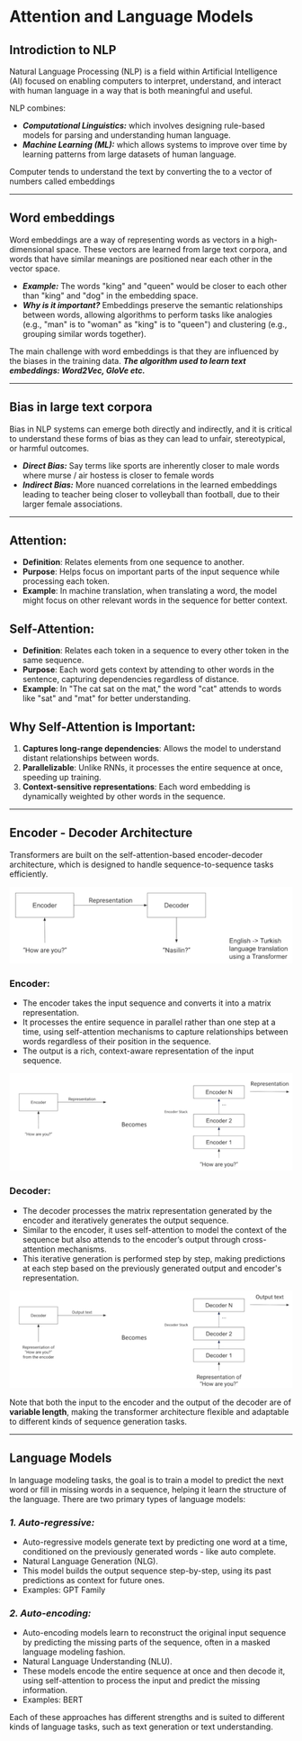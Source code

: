 # Attention and Language Models

## Introdiction to NLP
Natural Language Processing (NLP) is a field within Artificial Intelligence (AI) focused on enabling computers to interpret, understand, and interact with human language in a way that is both meaningful and useful.

NLP combines:
- ***Computational Linguistics:*** which involves designing rule-based models for parsing and understanding human language.
- ***Machine Learning (ML):*** which allows systems to improve over time by learning patterns from large datasets of human language.

Computer tends to understand the text by converting the to a vector of numbers called embeddings

---

## Word embeddings

Word embeddings are a way of representing words as vectors in a high-dimensional space. These vectors are learned from large text corpora, and words that have similar meanings are positioned near each other in the vector space.

- ***Example:*** The words "king" and "queen" would be closer to each other than "king" and "dog" in the embedding space.
- ***Why is it important?*** Embeddings preserve the semantic relationships between words, allowing algorithms to perform tasks like analogies (e.g., "man" is to "woman" as "king" is to "queen") and clustering (e.g., grouping similar words together).

The main challenge with word embeddings is that they are influenced by the biases in the training data.
***The algorithm used to learn text embeddings: Word2Vec, GloVe etc.***

---

## Bias in large text corpora

Bias in NLP systems can emerge both directly and indirectly, and it is critical to understand these forms of bias as they can lead to unfair, stereotypical, or harmful outcomes.

- ***Direct Bias:*** Say terms like sports are inherently closer to male words where murse / air hostess is closer to female words
- ***Indirect Bias:*** More nuanced correlations in the learned embeddings leading to teacher being closer to volleyball than football, due to their larger female associations.

---

## Attention:
- **Definition**: Relates elements from one sequence to another.
- **Purpose**: Helps focus on important parts of the input sequence while processing each token.
- **Example**: In machine translation, when translating a word, the model might focus on other relevant words in the sequence for better context.

## Self-Attention:
- **Definition**: Relates each token in a sequence to every other token in the same sequence.
- **Purpose**: Each word gets context by attending to other words in the sentence, capturing dependencies regardless of distance.
- **Example**: In "The cat sat on the mat," the word "cat" attends to words like "sat" and "mat" for better understanding.
  
## Why Self-Attention is Important:
1. **Captures long-range dependencies**: Allows the model to understand distant relationships between words.
2. **Parallelizable**: Unlike RNNs, it processes the entire sequence at once, speeding up training.
3. **Context-sensitive representations**: Each word embedding is dynamically weighted by other words in the sequence.

---

 ## Encoder - Decoder Architecture

Transformers are built on the self-attention-based encoder-decoder architecture, which is designed to handle sequence-to-sequence tasks efficiently.

![Encoder Decoder Architecture](images/encoder_decoder.png)

### **Encoder:**
- The encoder takes the input sequence and converts it into a matrix representation.
- It processes the entire sequence in parallel rather than one step at a time, using self-attention mechanisms to capture relationships between words regardless of their position in the sequence.
- The output is a rich, context-aware representation of the input sequence.
  
![encoder zoomed in](images/encoder.png)

### **Decoder:**
- The decoder processes the matrix representation generated by the encoder and iteratively generates the output sequence.
- Similar to the encoder, it uses self-attention to model the context of the sequence but also attends to the encoder’s output through cross-attention mechanisms.
- This iterative generation is performed step by step, making predictions at each step based on the previously generated output and encoder's representation.

![Decoder zoomed in](images/decoder.png)

Note that both the input to the encoder and the output of the decoder are of **variable length**, making the transformer architecture flexible and adaptable to different kinds of sequence generation tasks.

---

## Language Models

In language modeling tasks, the goal is to train a model to predict the next word or fill in missing words in a sequence, helping it learn the structure of the language. There are two primary types of language models:

### ***1. Auto-regressive:***
- Auto-regressive models generate text by predicting one word at a time, conditioned on the previously generated words - like auto complete. 
- Natural Language Generation (NLG).
- This model builds the output sequence step-by-step, using its past predictions as context for future ones.
- Examples: GPT Family

### ***2. Auto-encoding:***
- Auto-encoding models learn to reconstruct the original input sequence by predicting the missing parts of the sequence, often in a masked language modeling fashion.
- Natural Language Understanding (NLU).
- These models encode the entire sequence at once and then decode it, using self-attention to process the input and predict the missing information.
- Examples: BERT

Each of these approaches has different strengths and is suited to different kinds of language tasks, such as text generation or text understanding.